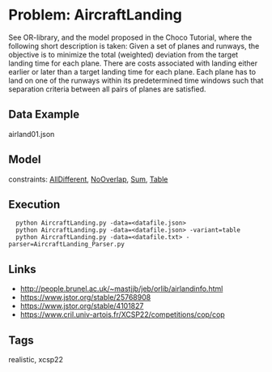# Problem: AircraftLanding

See OR-library, and the model proposed in the Choco Tutorial, where the following short description is taken:
Given a set of planes and runways, the objective is to minimize the total (weighted) deviation from the target landing time for each plane.
There are costs associated with landing either earlier or later than a target landing time for each plane.
Each plane has to land on one of the runways within its predetermined time windows such that separation criteria between all pairs of planes are satisfied.

## Data Example
  airland01.json

## Model
  constraints: [AllDifferent](https://pycsp.org/documentation/constraints/AllDifferent), [NoOverlap](https://pycsp.org/documentation/constraints/NoOverlap), [Sum](https://pycsp.org/documentation/constraints/Sum), [Table](https://pycsp.org/documentation/constraints/Table)

## Execution
```
  python AircraftLanding.py -data=<datafile.json>
  python AircraftLanding.py -data=<datafile.json> -variant=table
  python AircraftLanding.py -data=<datafile.txt> -parser=AircraftLanding_Parser.py
```

## Links
  - http://people.brunel.ac.uk/~mastjjb/jeb/orlib/airlandinfo.html
  - https://www.jstor.org/stable/25768908
  - https://www.jstor.org/stable/4101827
  - https://www.cril.univ-artois.fr/XCSP22/competitions/cop/cop

## Tags
  realistic, xcsp22
